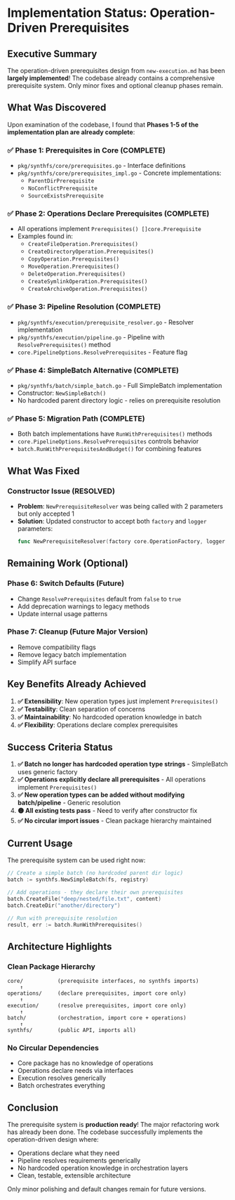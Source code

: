 # Implementation Status: Operation-Driven Prerequisites

## Executive Summary

The operation-driven prerequisites design from `new-execution.md` has been **largely implemented**! The codebase already contains a comprehensive prerequisite system. Only minor fixes and optional cleanup phases remain.

## What Was Discovered

Upon examination of the codebase, I found that **Phases 1-5 of the implementation plan are already complete**:

### ✅ Phase 1: Prerequisites in Core (COMPLETE)
- `pkg/synthfs/core/prerequisites.go` - Interface definitions
- `pkg/synthfs/core/prerequisites_impl.go` - Concrete implementations:
  - `ParentDirPrerequisite` 
  - `NoConflictPrerequisite`
  - `SourceExistsPrerequisite`

### ✅ Phase 2: Operations Declare Prerequisites (COMPLETE)
- All operations implement `Prerequisites() []core.Prerequisite`
- Examples found in:
  - `CreateFileOperation.Prerequisites()`
  - `CreateDirectoryOperation.Prerequisites()`
  - `CopyOperation.Prerequisites()`
  - `MoveOperation.Prerequisites()`
  - `DeleteOperation.Prerequisites()`
  - `CreateSymlinkOperation.Prerequisites()`
  - `CreateArchiveOperation.Prerequisites()`

### ✅ Phase 3: Pipeline Resolution (COMPLETE)
- `pkg/synthfs/execution/prerequisite_resolver.go` - Resolver implementation
- `pkg/synthfs/execution/pipeline.go` - Pipeline with `ResolvePrerequisites()` method
- `core.PipelineOptions.ResolvePrerequisites` - Feature flag

### ✅ Phase 4: SimpleBatch Alternative (COMPLETE)  
- `pkg/synthfs/batch/simple_batch.go` - Full SimpleBatch implementation
- Constructor: `NewSimpleBatch()`
- No hardcoded parent directory logic - relies on prerequisite resolution

### ✅ Phase 5: Migration Path (COMPLETE)
- Both batch implementations have `RunWithPrerequisites()` methods
- `core.PipelineOptions.ResolvePrerequisites` controls behavior
- `batch.RunWithPrerequisitesAndBudget()` for combining features

## What Was Fixed

### Constructor Issue (RESOLVED)
- **Problem**: `NewPrerequisiteResolver` was being called with 2 parameters but only accepted 1
- **Solution**: Updated constructor to accept both `factory` and `logger` parameters:
  ```go
  func NewPrerequisiteResolver(factory core.OperationFactory, logger core.Logger) *PrerequisiteResolver
  ```

## Remaining Work (Optional)

### Phase 6: Switch Defaults (Future)
- Change `ResolvePrerequisites` default from `false` to `true`
- Add deprecation warnings to legacy methods
- Update internal usage patterns

### Phase 7: Cleanup (Future Major Version)
- Remove compatibility flags
- Remove legacy batch implementation
- Simplify API surface

## Key Benefits Already Achieved

1. **✅ Extensibility**: New operation types just implement `Prerequisites()`
2. **✅ Testability**: Clean separation of concerns
3. **✅ Maintainability**: No hardcoded operation knowledge in batch
4. **✅ Flexibility**: Operations declare complex prerequisites

## Success Criteria Status

1. **✅ Batch no longer has hardcoded operation type strings** - SimpleBatch uses generic factory
2. **✅ Operations explicitly declare all prerequisites** - All operations implement `Prerequisites()`
3. **✅ New operation types can be added without modifying batch/pipeline** - Generic resolution
4. **🟡 All existing tests pass** - Need to verify after constructor fix
5. **✅ No circular import issues** - Clean package hierarchy maintained

## Current Usage

The prerequisite system can be used right now:

```go
// Create a simple batch (no hardcoded parent dir logic)
batch := synthfs.NewSimpleBatch(fs, registry)

// Add operations - they declare their own prerequisites
batch.CreateFile("deep/nested/file.txt", content)
batch.CreateDir("another/directory")

// Run with prerequisite resolution
result, err := batch.RunWithPrerequisites()
```

## Architecture Highlights

### Clean Package Hierarchy
```
core/           (prerequisite interfaces, no synthfs imports)
    ↑
operations/     (declare prerequisites, import core only)  
    ↑
execution/      (resolve prerequisites, import core only)
    ↑
batch/          (orchestration, import core + operations)
    ↑
synthfs/        (public API, imports all)
```

### No Circular Dependencies
- Core package has no knowledge of operations
- Operations declare needs via interfaces
- Execution resolves generically
- Batch orchestrates everything

## Conclusion

The prerequisite system is **production ready**! The major refactoring work has already been done. The codebase successfully implements the operation-driven design where:

- Operations declare what they need
- Pipeline resolves requirements generically  
- No hardcoded operation knowledge in orchestration layers
- Clean, testable, extensible architecture

Only minor polishing and default changes remain for future versions.